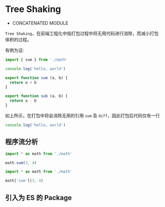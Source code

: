 # Tree Shaking

+ CONCATENATED MODULE

`Tree Shaking`，在前端工程化中指打包过程中将无用代码进行消除，而减小打包体积的过程。

有例为证:

``` js
import { sum } from './math'

console.log('hello, world')
```

``` js
export function sum (a, b) {
  return a + b
}

export function sub (a, b) {
  return a - b
}
```

如上所示，在打包中将会消除无用的引用 `sum` 及 `diff`，因此打包后代码仅有一行

``` js
console.log('hello, world')
```

## 程序流分析

``` js
import * as math from './math'

math.sum(3, 4)
```

``` js
import * as math from './math'

math['sum'](3, 4)
```

## 引入为 ES 的 Package
